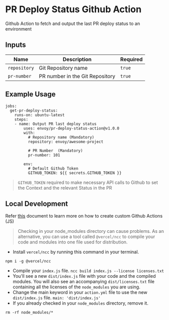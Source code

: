 # PR Deploy Status Github Action
Github Action to fetch and output the last PR deploy status to an environment 

## Inputs

Name | Description | Required
--- | --- | ---
`repository` | Git Repository name | `true`
`pr-number` | PR number in the Git Repository | `true`

## Example Usage

```
jobs:
  get-pr-deploy-status:
    runs-on: ubuntu-latest
    steps:
    - name: Output PR last deploy status
        uses: envoy/pr-deploy-status-action@v1.0.0
        with:
          # Repository name (Mandatory)
          repository: envoy/awesome-project

          # PR Number  (Mandatory)
          pr-number: 101

        env:
          # Default Github Token
          GITHUB_TOKEN: ${{ secrets.GITHUB_TOKEN }}
```

> `GITHUB_TOKEN` required to make necessary API calls to Github to set the Context and the relevant Status in the PR

## Local Development

Refer [this](https://docs.github.com/en/actions/creating-actions/creating-a-javascript-action) document to learn more on how to create custom Github Actions (JS) 

> Checking in your node_modules directory can cause problems. As an alternative, you can use a tool called `@vercel/ncc` to compile your code and modules into one file used for distribution.

* Install `vercel/ncc` by running this command in your terminal. 
```
npm i -g @vercel/ncc
```
* Compile your `index.js` file. `ncc build index.js --license licenses.txt`
* You'll see a new `dist/index.js` file with your code and the compiled modules. You will also see an accompanying `dist/licenses.txt` file containing all the licenses of the `node_modules` you are using.
* Change the main keyword in your `action.yml` file to use the new `dist/index.js` file. `main: 'dist/index.js'`
* If you already checked in your `node_modules` directory, remove it. 
```
rm -rf node_modules/*
```
